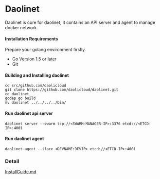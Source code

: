 Daolinet
========

Daolinet is core for daolinet, it contains an API server and agent to manage docker network.

#### Installation Requirements

Prepare your golang environment firstly.

* Go Version 1.5 or later
* Git

#### Building and Installing daolinet

    cd src/github.com/daolicloud
    git clone https://github.com/daolicloud/daolinet.git
    cd daolinet
    godep go build
    mv daolinet ../../../../bin/

#### Run daolinet api server

    daolinet server --swarm tcp://<SWARM-MANAGER-IP>:3376 etcd://<ETCD-IP>:4001

#### Run daolinet agent

    daolinet agent --iface <DEVNAME:DEVIP> etcd://<ETCD-IP>:4001

### Detail

[InstallGuide.md](InstallGuide.md)
